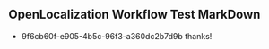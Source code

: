## OpenLocalization Workflow Test MarkDown
* 9f6cb60f-e905-4b5c-96f3-a360dc2b7d9b thanks!

<!--HONumber=Oct16_HO4-->


